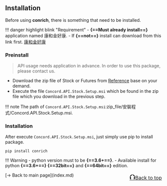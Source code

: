 ## Installation
Before using **conrich**, there is something that need to be installed.  

!!! danger highlight blink "Requirement"
    - **{==Must already install==}** application named 康和金好康.
        - If **{==not==}** install can download from this link first. [康和金好康](https://xtupdate.xq.com.tw/tradedas/installer/daqcsc/tw/kingconsetup.exe)
### Preinstall
>API usage needs application in advance. In order to use this package, please contact us. 
 
- Download the zip file of Stock or Futures from [Reference](index.md#reference) base on your demand.
- Execute the file `Concord.API.Stock.Setup.msi` which be found in the zip file which you download in the previous step.  

!!! note
    The path of `Concord.API.Stock.Setup.msi`:zip_file/安裝程式/Concord.API.Stock.Setup.msi.
<br>
### Installation
After execute `Concord.API.Stock.Setup.msi`, just simply use pip to install package.
```
pip install conrich
```

!!! Warning
    - python version must to be **{==3.6+==}**.
    - Available install for python **{==3.6+==} {==32bit==}** and **{==64bit==}** edition.
<br>
<p style="text-align:left;">
    [→ Back to main page](index.md)
    <span style="float:right;">
        <a href="#top"><font size="5">⮉</font><font size="3">Back to top</font></a>
    </span>
</p>